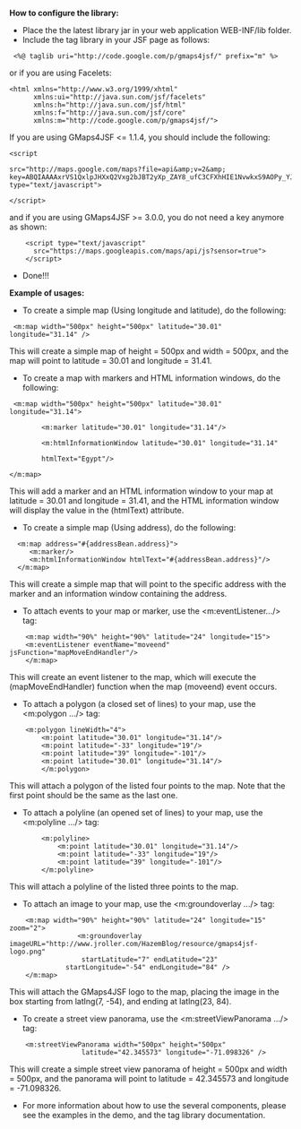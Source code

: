 **How to configure the library:**
  * Place the the latest library jar in your web application WEB-INF/lib folder.
  * Include the tag library in your JSF page as follows:
```
 <%@ taglib uri="http://code.google.com/p/gmaps4jsf/" prefix="m" %>
```
or if you are using Facelets:
```
<html xmlns="http://www.w3.org/1999/xhtml"
      xmlns:ui="http://java.sun.com/jsf/facelets"
      xmlns:h="http://java.sun.com/jsf/html"
      xmlns:f="http://java.sun.com/jsf/core"
      xmlns:m="http://code.google.com/p/gmaps4jsf/">

```

If you are using GMaps4JSF <= 1.1.4, you should include the following:
```
<script

src="http://maps.google.com/maps?file=api&amp;v=2&amp;
key=ABQIAAAAxrVS1QxlpJHXxQ2Vxg2bJBT2yXp_ZAY8_ufC3CFXhHIE1NvwkxS9AOPy_YJl48ifAy4mq6I8SgK8fg"
type="text/javascript">

</script>     
```

and if you are using GMaps4JSF >= 3.0.0, you do not need a key anymore as shown:
```
    <script type="text/javascript"
      src="https://maps.googleapis.com/maps/api/js?sensor=true">
    </script> 
```

  * Done!!!

**Example of usages:**
  * To create a simple map (Using longitude and latitude), do the following:
```
 <m:map width="500px" height="500px" latitude="30.01" longitude="31.14" />
```

This will create a simple map of height = 500px and width = 500px, and the map will point to latitude = 30.01 and longitude = 31.41.

  * To create a map with markers and HTML information windows, do the following:
```
 <m:map width="500px" height="500px" latitude="30.01" longitude="31.14">

    	<m:marker latitude="30.01" longitude="31.14"/>

    	<m:htmlInformationWindow latitude="30.01" longitude="31.14" 

    	htmlText="Egypt"/>

</m:map>
```

This will add a marker and an HTML information window to your map at latitude = 30.01 and
longitude = 31.41, and the HTML information window will display the value in the
(htmlText) attribute.

  * To create a simple map (Using address), do the following:
```
  <m:map address="#{addressBean.address}">
	 <m:marker/>
	 <m:htmlInformationWindow htmlText="#{addressBean.address}"/>
  </m:map>
```

This will create a simple map that will point to the specific address with the marker and an information window containing the address.

  * To attach events to your map or marker, use the <m:eventListener.../> tag:
```
    <m:map width="90%" height="90%" latitude="24" longitude="15">   			
	<m:eventListener eventName="moveend" jsFunction="mapMoveEndHandler"/>		
    </m:map>
```
This will create an event listener to the map, which will execute the (mapMoveEndHandler) function when the map (moveend) event occurs.

  * To attach a polygon (a closed set of lines) to your map, use the <m:polygon .../> tag:
```
   	<m:polygon lineWidth="4">
   		<m:point latitude="30.01" longitude="31.14"/>
   		<m:point latitude="-33" longitude="19"/>    				
   		<m:point latitude="39" longitude="-101"/>  	
   		<m:point latitude="30.01" longitude="31.14"/>
    	</m:polygon>
```
This will attach a polygon of the listed four points to the map. Note that the first point should be the same as the last one.

  * To attach a polyline (an opened set of lines) to your map, use the <m:polyline .../> tag:
```
    	<m:polyline>
    		<m:point latitude="30.01" longitude="31.14"/>
    		<m:point latitude="-33" longitude="19"/>    				
    		<m:point latitude="39" longitude="-101"/>
    	</m:polyline>
```
This will attach a polyline of the listed three points to the map.

  * To attach an image to your map, use the <m:groundoverlay .../> tag:
```
    <m:map width="90%" height="90%" latitude="24" longitude="15" zoom="2">
                 <m:groundoverlay imageURL="http://www.jroller.com/HazemBlog/resource/gmaps4jsf-logo.png" 
                  startLatitude="7" endLatitude="23" 
    		  startLongitude="-54" endLongitude="84" />    			
    </m:map>
```
This will attach the GMaps4JSF logo to the map, placing the image in the box starting from latlng(7, -54), and ending at latlng(23, 84).

  * To create a street view panorama, use the <m:streetViewPanorama .../> tag:
```
    <m:streetViewPanorama width="500px" height="500px" 
    			  latitude="42.345573" longitude="-71.098326" />

```
This will create a simple street view panorama of height = 500px and width = 500px, and the panorama will point to latitude = 42.345573 and longitude = -71.098326.

  * For more information about how to use the several components, please see the examples in the demo, and the tag library documentation.